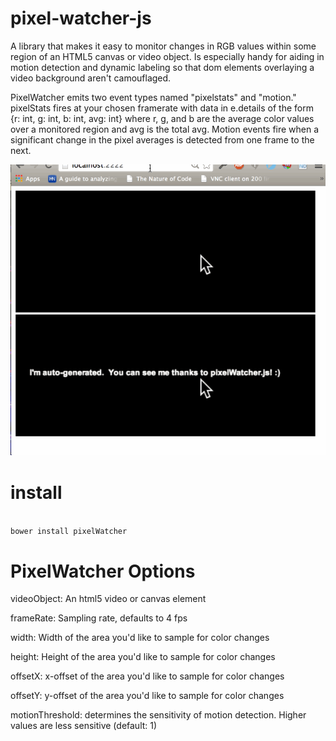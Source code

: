 pixel-watcher-js
================

A library that makes it easy to monitor changes in RGB values within some region of an HTML5 canvas or video object.  Is especially handy for aiding in motion detection and dynamic labeling so that dom elements overlaying a video background aren't camouflaged.

PixelWatcher emits two event types named "pixelstats" and "motion."  pixelStats fires at your chosen framerate with data in e.details of the form {r: int, g: int, b: int, avg: int} where r, g, and b are the average color values over a monitored region and avg is the total avg.  Motion events fire when a significant change in the pixel averages is detected from one frame to the next.

<img src="example_data/pixelWatcher.gif"></img>

install
======
<code>
bower install pixelWatcher
</code>


PixelWatcher Options
================

videoObject: An html5 video or canvas element

frameRate: Sampling rate, defaults to 4 fps

width: Width of the area you'd like to sample for color changes

height: Height of the area you'd like to sample for color changes

offsetX: x-offset of the area you'd like to sample for color changes

offsetY: y-offset of the area you'd like to sample for color changes

motionThreshold: determines the sensitivity of motion detection.  Higher values are less sensitive (default: 1)
